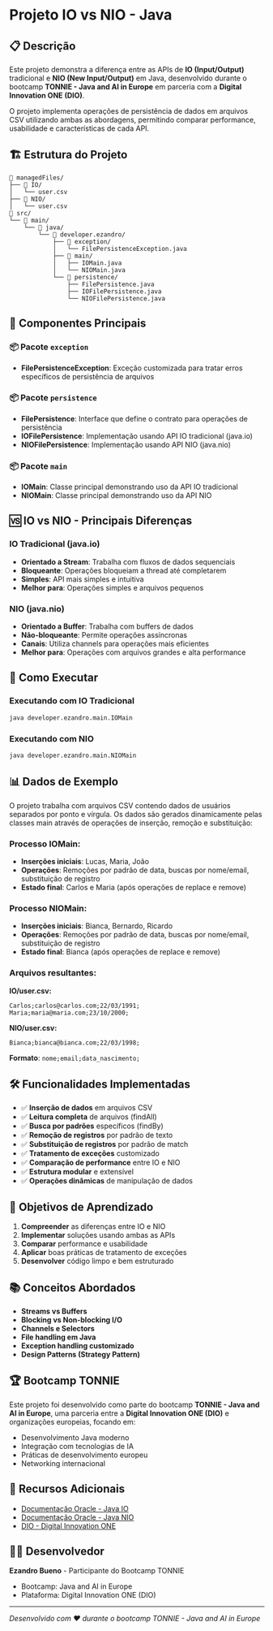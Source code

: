 # Projeto IO vs NIO - Java

## 📋 Descrição

Este projeto demonstra a diferença entre as APIs de **IO (Input/Output)** tradicional e **NIO (New Input/Output)** em Java, desenvolvido durante o bootcamp **TONNIE - Java and AI in Europe** em parceria com a **Digital Innovation ONE (DIO)**.

O projeto implementa operações de persistência de dados em arquivos CSV utilizando ambas as abordagens, permitindo comparar performance, usabilidade e características de cada API.

## 🏗️ Estrutura do Projeto

```
📁 managedFiles/
├── 📁 IO/
│   └── user.csv
├── 📁 NIO/
│   └── user.csv
📁 src/
└── 📁 main/
    └── 📁 java/
        └── 📁 developer.ezandro/
            ├── 📁 exception/
            │   └── FilePersistenceException.java
            ├── 📁 main/
            │   ├── IOMain.java
            │   └── NIOMain.java
            └── 📁 persistence/
                ├── FilePersistence.java
                ├── IOFilePersistence.java
                └── NIOFilePersistence.java
```

## 🔧 Componentes Principais

### 📦 Pacote `exception`
- **FilePersistenceException**: Exceção customizada para tratar erros específicos de persistência de arquivos

### 📦 Pacote `persistence`
- **FilePersistence**: Interface que define o contrato para operações de persistência
- **IOFilePersistence**: Implementação usando API IO tradicional (java.io)
- **NIOFilePersistence**: Implementação usando API NIO (java.nio)

### 📦 Pacote `main`
- **IOMain**: Classe principal demonstrando uso da API IO tradicional
- **NIOMain**: Classe principal demonstrando uso da API NIO

## 🆚 IO vs NIO - Principais Diferenças

### IO Tradicional (java.io)
- **Orientado a Stream**: Trabalha com fluxos de dados sequenciais
- **Bloqueante**: Operações bloqueiam a thread até completarem
- **Simples**: API mais simples e intuitiva
- **Melhor para**: Operações simples e arquivos pequenos

### NIO (java.nio)
- **Orientado a Buffer**: Trabalha com buffers de dados
- **Não-bloqueante**: Permite operações assíncronas
- **Canais**: Utiliza channels para operações mais eficientes
- **Melhor para**: Operações com arquivos grandes e alta performance

## 🚀 Como Executar

### Executando com IO Tradicional
```bash
java developer.ezandro.main.IOMain
```

### Executando com NIO
```bash
java developer.ezandro.main.NIOMain
```

## 📊 Dados de Exemplo

O projeto trabalha com arquivos CSV contendo dados de usuários separados por ponto e vírgula. Os dados são gerados dinamicamente pelas classes main através de operações de inserção, remoção e substituição:

### Processo IOMain:
- **Inserções iniciais**: Lucas, Maria, João
- **Operações**: Remoções por padrão de data, buscas por nome/email, substituição de registro
- **Estado final**: Carlos e Maria (após operações de replace e remove)

### Processo NIOMain:
- **Inserções iniciais**: Bianca, Bernardo, Ricardo
- **Operações**: Remoções por padrão de data, buscas por nome/email, substituição de registro
- **Estado final**: Bianca (após operações de replace e remove)

### Arquivos resultantes:

**IO/user.csv:**
```csv
Carlos;carlos@carlos.com;22/03/1991;
Maria;maria@maria.com;23/10/2000;
```

**NIO/user.csv:**
```csv
Bianca;bianca@bianca.com;22/03/1998;
```

**Formato**: `nome;email;data_nascimento;`

## 🛠️ Funcionalidades Implementadas

- ✅ **Inserção de dados** em arquivos CSV
- ✅ **Leitura completa** de arquivos (findAll)
- ✅ **Busca por padrões** específicos (findBy)
- ✅ **Remoção de registros** por padrão de texto
- ✅ **Substituição de registros** por padrão de match
- ✅ **Tratamento de exceções** customizado
- ✅ **Comparação de performance** entre IO e NIO
- ✅ **Estrutura modular** e extensível
- ✅ **Operações dinâmicas** de manipulação de dados

## 🎯 Objetivos de Aprendizado

1. **Compreender** as diferenças entre IO e NIO
2. **Implementar** soluções usando ambas as APIs
3. **Comparar** performance e usabilidade
4. **Aplicar** boas práticas de tratamento de exceções
5. **Desenvolver** código limpo e bem estruturado

## 📚 Conceitos Abordados

- **Streams vs Buffers**
- **Blocking vs Non-blocking I/O**
- **Channels e Selectors**
- **File handling em Java**
- **Exception handling customizado**
- **Design Patterns (Strategy Pattern)**

## 🏆 Bootcamp TONNIE

Este projeto foi desenvolvido como parte do bootcamp **TONNIE - Java and AI in Europe**, uma parceria entre a **Digital Innovation ONE (DIO)** e organizações europeias, focando em:

- Desenvolvimento Java moderno
- Integração com tecnologias de IA
- Práticas de desenvolvimento europeu
- Networking internacional

## 📖 Recursos Adicionais

- [Documentação Oracle - Java IO](https://docs.oracle.com/javase/tutorial/essential/io/)
- [Documentação Oracle - Java NIO](https://docs.oracle.com/javase/tutorial/essential/io/fileio.html)
- [DIO - Digital Innovation ONE](https://www.dio.me/)

## 👨‍💻 Desenvolvedor

**Ezandro Bueno** - Participante do Bootcamp TONNIE
- Bootcamp: Java and AI in Europe
- Plataforma: Digital Innovation ONE (DIO)

---

*Desenvolvido com ❤️ durante o bootcamp TONNIE - Java and AI in Europe*
